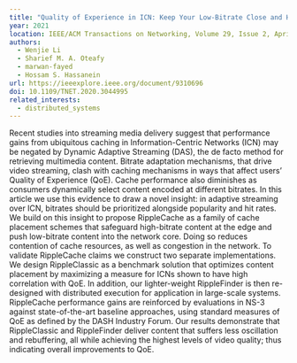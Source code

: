 ```yaml
---
title: "Quality of Experience in ICN: Keep Your Low-Bitrate Close and High-Bitrate Closer"
year: 2021
location: IEEE/ACM Transactions on Networking, Volume 29, Issue 2, April 2021, pp. 557–570, 2021.
authors: 
  - Wenjie Li
  - Sharief M. A. Oteafy
  - marwan-fayed
  - Hossam S. Hassanein
url: https://ieeexplore.ieee.org/document/9310696
doi: 10.1109/TNET.2020.3044995
related_interests:
  - distributed_systems
---
```

Recent studies into streaming media delivery suggest that performance gains from ubiquitous caching in Information-Centric Networks (ICN) may be negated by Dynamic Adaptive Streaming (DAS), the de facto method for retrieving multimedia content. Bitrate adaptation mechanisms, that drive video streaming, clash with caching mechanisms in ways that affect users’ Quality of Experience (QoE). Cache performance also diminishes as consumers dynamically select content encoded at different bitrates. In this article we use this evidence to draw a novel insight: in adaptive streaming over ICN, bitrates should be prioritized alongside popularity and hit rates. We build on this insight to propose RippleCache as a family of cache placement schemes that safeguard high-bitrate content at the edge and push low-bitrate content into the network core. Doing so reduces contention of cache resources, as well as congestion in the network. To validate RippleCache claims we construct two separate implementations. We design RippleClassic as a benchmark solution that optimizes content placement by maximizing a measure for ICNs shown to have high correlation with QoE. In addition, our lighter-weight RippleFinder is then re-designed with distributed execution for application in large-scale systems. RippleCache performance gains are reinforced by evaluations in NS-3 against state-of-the-art baseline approaches, using standard measures of QoE as defined by the DASH Industry Forum. Our results demonstrate that RippleClassic and RippleFinder deliver content that suffers less oscillation and rebuffering, all while achieving the highest levels of video quality; thus indicating overall improvements to QoE.
